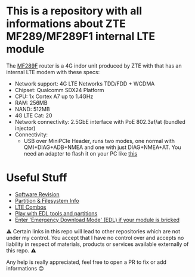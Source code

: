 # This is a repository with all informations about ZTE MF289/MF289F1 internal LTE module

The [MF289F](https://ztedevices.com/en-gl/mf289f/) router is a 4G indor unit produced by ZTE with that has an internal LTE modem with these specs:

- Network support: 4G LTE Networks TDD/FDD + WCDMA
- Chipset: Qualcomm SDX24 Platform
- CPU: 1x Cortex A7 up to 1.4GHz
- RAM: 256MB
- NAND: 512MB
- 4G LTE Cat: 20
- Network connectivity: 2.5GbE interface with PoE 802.3af/at (bundled injector)
- Connectivity:
    - USB over MiniPCIe Header, runs two modes, one normal with QMI+DIAG+ADB+NMEA and one with just DIAG+NMEA+AT. You need an adapter to flash it on your PC like [this](https://www.amazon.it/wireless-scheda-adattatore-modulo-testing/dp/B00YAOL4NE/ref=sr_1_3?__mk_it_IT=%C3%85M%C3%85%C5%BD%C3%95%C3%91&crid=JRM39EDJSU8Z&keywords=mini+pcie+to+usb+sim&qid=1704221380&sprefix=minipcie+to+usb+sim%2Caps%2C105&sr=8-3)

# Useful Stuff

- [Software Revision](swver.md)
- [Partition & Filesystem Info](fs.md)
- [LTE Combos](cacombo.md)
- [Play with EDL tools and partitions](edl.md)
- [Enter 'Emergency Download Mode' (EDL) if your module is bricked](enter_edl_brick.md)

⚠️ Certain links in this repo will lead to other repositories which are not under my control.
You accept that I have no control over and accepts no liability in respect of materials, products or services available externally of this repo. ⚠️

Any help is really appreciated, feel free to open a PR to fix or add informations 😊
